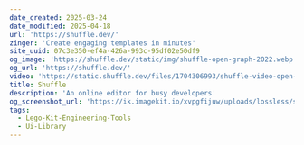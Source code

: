 ```yaml
---
date_created: 2025-03-24
date_modified: 2025-04-18
url: 'https://shuffle.dev/'
zinger: 'Create engaging templates in minutes'
site_uuid: 07c3e350-ef4a-426a-993c-95df02e50df9
og_image: 'https://shuffle.dev/static/img/shuffle-open-graph-2022.webp'
og_url: 'https://shuffle.dev/'
video: 'https://static.shuffle.dev/files/1704306993/shuffle-video-open-graph.mp4'
title: Shuffle
description: 'An online editor for busy developers'
og_screenshot_url: 'https://ik.imagekit.io/xvpgfijuw/uploads/lossless/screenshots/20250605_DevShuffle_og_screenshot.jpeg'
tags:
  - Lego-Kit-Engineering-Tools
  - Ui-Library
---
```


